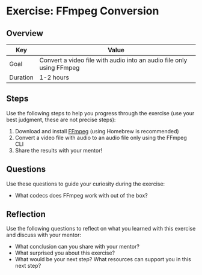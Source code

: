 # Exercise: FFmpeg Conversion

## Overview

| Key | Value |
| --- | --- |
| Goal | Convert a video file with audio into an audio file only using FFmpeg |
| Duration | 1-2 hours |


## Steps

Use the following steps to help you progress through the exercise (use your best judgment, these are not precise steps):

1. Download and install [FFmpeg](https://ffmpeg.org/) (using Homebrew is recommended)
2. Convert a video file with audio to an audio file only using the FFmpeg CLI
3. Share the results with your mentor!

## Questions

Use these questions to guide your curiosity during the exercise:

- What codecs does FFmpeg work with out of the box?

## Reflection

Use the following questions to reflect on what you learned with this exercise and discuss with your mentor:

- What conclusion can you share with your mentor?
- What surprised you about this exercise?
- What would be your next step? What resources can support you in this next step?


